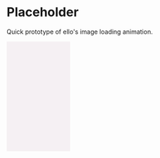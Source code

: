 # Placeholder
Quick prototype of ello's image loading animation.

<img src="https://raw.githubusercontent.com/thelastjedi/Placeholder/master/Resources/example.gif" height="250">
